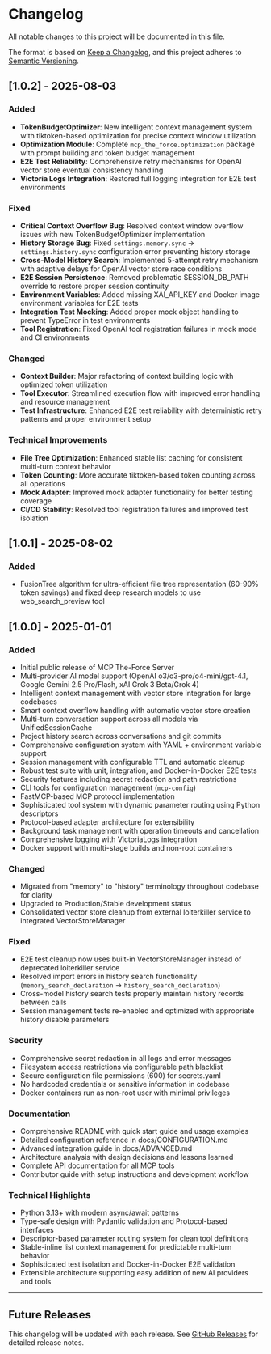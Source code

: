 # Changelog

All notable changes to this project will be documented in this file.

The format is based on [Keep a Changelog](https://keepachangelog.com/en/1.0.0/),
and this project adheres to [Semantic Versioning](https://semver.org/spec/v2.0.0.html).

## [1.0.2] - 2025-08-03

### Added
- **TokenBudgetOptimizer**: New intelligent context management system with tiktoken-based optimization for precise context window utilization
- **Optimization Module**: Complete `mcp_the_force.optimization` package with prompt building and token budget management
- **E2E Test Reliability**: Comprehensive retry mechanisms for OpenAI vector store eventual consistency handling
- **Victoria Logs Integration**: Restored full logging integration for E2E test environments

### Fixed
- **Critical Context Overflow Bug**: Resolved context window overflow issues with new TokenBudgetOptimizer implementation
- **History Storage Bug**: Fixed `settings.memory.sync` → `settings.history.sync` configuration error preventing history storage
- **Cross-Model History Search**: Implemented 5-attempt retry mechanism with adaptive delays for OpenAI vector store race conditions
- **E2E Session Persistence**: Removed problematic SESSION_DB_PATH override to restore proper session continuity
- **Environment Variables**: Added missing XAI_API_KEY and Docker image environment variables for E2E tests
- **Integration Test Mocking**: Added proper mock object handling to prevent TypeError in test environments
- **Tool Registration**: Fixed OpenAI tool registration failures in mock mode and CI environments

### Changed
- **Context Builder**: Major refactoring of context building logic with optimized token utilization
- **Tool Executor**: Streamlined execution flow with improved error handling and resource management
- **Test Infrastructure**: Enhanced E2E test reliability with deterministic retry patterns and proper environment setup

### Technical Improvements
- **File Tree Optimization**: Enhanced stable list caching for consistent multi-turn context behavior
- **Token Counting**: More accurate tiktoken-based token counting across all operations
- **Mock Adapter**: Improved mock adapter functionality for better testing coverage
- **CI/CD Stability**: Resolved tool registration failures and improved test isolation

## [1.0.1] - 2025-08-02

### Added
- FusionTree algorithm for ultra-efficient file tree representation (60-90% token savings) and fixed deep research models to use web_search_preview tool

## [1.0.0] - 2025-01-01

### Added
- Initial public release of MCP The-Force Server
- Multi-provider AI model support (OpenAI o3/o3-pro/o4-mini/gpt-4.1, Google Gemini 2.5 Pro/Flash, xAI Grok 3 Beta/Grok 4)
- Intelligent context management with vector store integration for large codebases
- Smart context overflow handling with automatic vector store creation
- Multi-turn conversation support across all models via UnifiedSessionCache
- Project history search across conversations and git commits
- Comprehensive configuration system with YAML + environment variable support
- Session management with configurable TTL and automatic cleanup
- Robust test suite with unit, integration, and Docker-in-Docker E2E tests
- Security features including secret redaction and path restrictions
- CLI tools for configuration management (`mcp-config`)
- FastMCP-based MCP protocol implementation
- Sophisticated tool system with dynamic parameter routing using Python descriptors
- Protocol-based adapter architecture for extensibility
- Background task management with operation timeouts and cancellation
- Comprehensive logging with VictoriaLogs integration
- Docker support with multi-stage builds and non-root containers

### Changed
- Migrated from "memory" to "history" terminology throughout codebase for clarity
- Upgraded to Production/Stable development status
- Consolidated vector store cleanup from external loiterkiller service to integrated VectorStoreManager

### Fixed
- E2E test cleanup now uses built-in VectorStoreManager instead of deprecated loiterkiller service
- Resolved import errors in history search functionality (`memory_search_declaration` → `history_search_declaration`)
- Cross-model history search tests properly maintain history records between calls
- Session management tests re-enabled and optimized with appropriate history disable parameters

### Security
- Comprehensive secret redaction in all logs and error messages
- Filesystem access restrictions via configurable path blacklist
- Secure configuration file permissions (600) for secrets.yaml
- No hardcoded credentials or sensitive information in codebase
- Docker containers run as non-root user with minimal privileges

### Documentation
- Comprehensive README with quick start guide and usage examples
- Detailed configuration reference in docs/CONFIGURATION.md
- Advanced integration guide in docs/ADVANCED.md
- Architecture analysis with design decisions and lessons learned
- Complete API documentation for all MCP tools
- Contributor guide with setup instructions and development workflow

### Technical Highlights
- Python 3.13+ with modern async/await patterns
- Type-safe design with Pydantic validation and Protocol-based interfaces
- Descriptor-based parameter routing system for clean tool definitions
- Stable-inline list context management for predictable multi-turn behavior
- Sophisticated test isolation and Docker-in-Docker E2E validation
- Extensible architecture supporting easy addition of new AI providers and tools

---

## Future Releases

This changelog will be updated with each release. See [GitHub Releases](https://github.com/lukacf/mcp-the-force/releases) for detailed release notes.